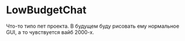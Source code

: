 # LowBudgetChat
Что-то типо пет проекта. В будущем буду рисовать ему нормальное GUI, а то чувствуется вайб 2000-х.
